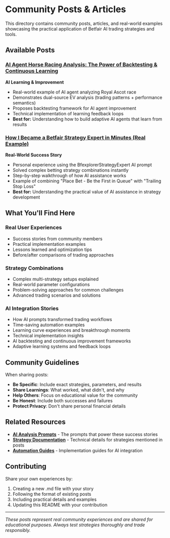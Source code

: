 # Community Posts & Articles

This directory contains community posts, articles, and real-world examples showcasing the practical application of Betfair AI trading strategies and tools.

## Available Posts

### [AI Agent Horse Racing Analysis: The Power of Backtesting & Continuous Learning](Post_AIAgentBacktestingAndLearning.md)
**AI Learning & Improvement**
- Real-world example of AI agent analyzing Royal Ascot race
- Demonstrates dual-source EV analysis (trading patterns + performance semantics)
- Proposes backtesting framework for AI agent improvement
- Technical implementation of learning feedback loops
- **Best for:** Understanding how to build adaptive AI agents that learn from results

### [How I Became a Betfair Strategy Expert in Minutes (Real Example)](Post_BfexplorerStrategyExpert.md)
**Real-World Success Story**
- Personal experience using the BfexplorerStrategyExpert AI prompt
- Solved complex betting strategy combinations instantly
- Step-by-step walkthrough of how AI assistance works
- Example of combining "Place Bet - Be the First in Queue" with "Trailing Stop Loss"
- **Best for:** Understanding the practical value of AI assistance in strategy development

## What You'll Find Here

### Real User Experiences
- Success stories from community members
- Practical implementation examples
- Lessons learned and optimization tips
- Before/after comparisons of trading approaches

### Strategy Combinations
- Complex multi-strategy setups explained
- Real-world parameter configurations
- Problem-solving approaches for common challenges
- Advanced trading scenarios and solutions

### AI Integration Stories
- How AI prompts transformed trading workflows
- Time-saving automation examples
- Learning curve experiences and breakthrough moments
- Technical implementation insights
- AI backtesting and continuous improvement frameworks
- Adaptive learning systems and feedback loops

## Community Guidelines

When sharing posts:
- **Be Specific**: Include exact strategies, parameters, and results
- **Share Learnings**: What worked, what didn't, and why
- **Help Others**: Focus on educational value for the community
- **Be Honest**: Include both successes and failures
- **Protect Privacy**: Don't share personal financial details

## Related Resources

- **[AI Analysis Prompts](../Prompts/README.md)** - The prompts that power these success stories
- **[Strategy Documentation](../Strategies/README.md)** - Technical details for strategies mentioned in posts
- **[Automation Guides](../Automation/README.md)** - Implementation guides for AI integration

## Contributing

Share your own experiences by:
1. Creating a new .md file with your story
2. Following the format of existing posts
3. Including practical details and examples
4. Updating this README with your contribution

---

*These posts represent real community experiences and are shared for educational purposes. Always test strategies thoroughly and trade responsibly.*